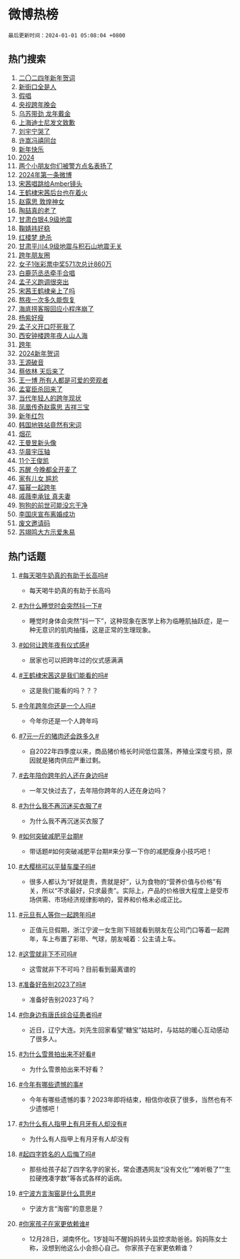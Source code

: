 # 微博热榜

`最后更新时间：2024-01-01 05:08:04 +0800`

## 热门搜索

1. [二〇二四年新年贺词](https://m.weibo.cn/search?containerid=100103type%3D1%26t%3D10%26q%3D%23%E4%BA%8C%E3%80%87%E4%BA%8C%E5%9B%9B%E5%B9%B4%E6%96%B0%E5%B9%B4%E8%B4%BA%E8%AF%8D%23&stream_entry_id=51&isnewpage=1&extparam=seat%3D1%26pos%3D0%26cate%3D10103%26dgr%3D0%26c_type%3D51%26stream_entry_id%3D51%26q%3D%2523%25E4%25BA%258C%25E3%2580%2587%25E4%25BA%258C%25E5%259B%259B%25E5%25B9%25B4%25E6%2596%25B0%25E5%25B9%25B4%25E8%25B4%25BA%25E8%25AF%258D%2523%26filter_type%3Drealtimehot%26display_time%3D1704056882%26pre_seqid%3D170405688271607117121)
1. [新街口全是人](https://m.weibo.cn/search?containerid=100103type%3D1%26t%3D10%26q%3D%E6%96%B0%E8%A1%97%E5%8F%A3%E5%85%A8%E6%98%AF%E4%BA%BA&stream_entry_id=31&isnewpage=1&extparam=seat%3D1%26realpos%3D1%26dgr%3D0%26c_type%3D31%26pos%3D0%26lcate%3D5001%26stream_entry_id%3D31%26band_rank%3D1%26flag%3D2%26cate%3D5001%26q%3D%25E6%2596%25B0%25E8%25A1%2597%25E5%258F%25A3%25E5%2585%25A8%25E6%2598%25AF%25E4%25BA%25BA%26filter_type%3Drealtimehot%26display_time%3D1704056882%26pre_seqid%3D170405688271607117121)
1. [假唱](https://m.weibo.cn/search?containerid=100103type%3D1%26t%3D10%26q%3D%E5%81%87%E5%94%B1&stream_entry_id=31&isnewpage=1&extparam=seat%3D1%26realpos%3D2%26dgr%3D0%26c_type%3D31%26pos%3D1%26lcate%3D5001%26stream_entry_id%3D31%26band_rank%3D2%26flag%3D2%26cate%3D5001%26q%3D%25E5%2581%2587%25E5%2594%25B1%26filter_type%3Drealtimehot%26display_time%3D1704056882%26pre_seqid%3D170405688271607117121)
1. [央视跨年晚会](https://m.weibo.cn/search?containerid=100103type%3D1%26t%3D10%26q%3D%23%E5%A4%AE%E8%A7%86%E8%B7%A8%E5%B9%B4%E6%99%9A%E4%BC%9A%23&stream_entry_id=31&isnewpage=1&extparam=seat%3D1%26realpos%3D3%26dgr%3D0%26c_type%3D31%26pos%3D2%26lcate%3D5001%26stream_entry_id%3D31%26band_rank%3D3%26flag%3D16%26cate%3D5001%26q%3D%2523%25E5%25A4%25AE%25E8%25A7%2586%25E8%25B7%25A8%25E5%25B9%25B4%25E6%2599%259A%25E4%25BC%259A%2523%26filter_type%3Drealtimehot%26display_time%3D1704056882%26pre_seqid%3D170405688271607117121)
1. [乌苏带劲 龙年戴金](https://m.weibo.cn/search?containerid=100103type%3D1%26t%3D10%26q%3D%23%E4%B9%8C%E8%8B%8F%E5%B8%A6%E5%8A%B2+%E9%BE%99%E5%B9%B4%E6%88%B4%E9%87%91%23&stream_entry_id=31&isnewpage=1&extparam=seat%3D1%26adid%3D217763%26dgr%3D0%26topic_ad%3D1%26c_type%3D31%26is_ad_pos%3D1%26lcate%3D5001%26stream_entry_id%3D31%26band_rank%3D4%26pos%3D3%26cate%3D5001%26q%3D%2523%25E4%25B9%258C%25E8%258B%258F%25E5%25B8%25A6%25E5%258A%25B2%2520%25E9%25BE%2599%25E5%25B9%25B4%25E6%2588%25B4%25E9%2587%2591%2523%26filter_type%3Drealtimehot%26display_time%3D1704056882%26pre_seqid%3D170405688271607117121)
1. [上海迪士尼发文致歉](https://m.weibo.cn/search?containerid=100103type%3D1%26t%3D10%26q%3D%23%E4%B8%8A%E6%B5%B7%E8%BF%AA%E5%A3%AB%E5%B0%BC%E5%8F%91%E6%96%87%E8%87%B4%E6%AD%89%23&stream_entry_id=31&isnewpage=1&extparam=seat%3D1%26realpos%3D4%26dgr%3D0%26c_type%3D31%26pos%3D4%26lcate%3D5001%26stream_entry_id%3D31%26band_rank%3D4%26flag%3D2%26cate%3D5001%26q%3D%2523%25E4%25B8%258A%25E6%25B5%25B7%25E8%25BF%25AA%25E5%25A3%25AB%25E5%25B0%25BC%25E5%258F%2591%25E6%2596%2587%25E8%2587%25B4%25E6%25AD%2589%2523%26filter_type%3Drealtimehot%26display_time%3D1704056882%26pre_seqid%3D170405688271607117121)
1. [刘宇宁哭了](https://m.weibo.cn/search?containerid=100103type%3D1%26t%3D10%26q%3D%23%E5%88%98%E5%AE%87%E5%AE%81%E5%93%AD%E4%BA%86%23&stream_entry_id=31&isnewpage=1&extparam=seat%3D1%26realpos%3D5%26dgr%3D0%26c_type%3D31%26pos%3D5%26lcate%3D5001%26stream_entry_id%3D31%26band_rank%3D5%26flag%3D16%26cate%3D5001%26q%3D%2523%25E5%2588%2598%25E5%25AE%2587%25E5%25AE%2581%25E5%2593%25AD%25E4%25BA%2586%2523%26filter_type%3Drealtimehot%26display_time%3D1704056882%26pre_seqid%3D170405688271607117121)
1. [许嵩冯禧同台](https://m.weibo.cn/search?containerid=100103type%3D1%26t%3D10%26q%3D%E8%AE%B8%E5%B5%A9%E5%86%AF%E7%A6%A7%E5%90%8C%E5%8F%B0&stream_entry_id=31&isnewpage=1&extparam=seat%3D1%26realpos%3D6%26dgr%3D0%26c_type%3D31%26pos%3D6%26lcate%3D5001%26stream_entry_id%3D31%26band_rank%3D6%26flag%3D2%26cate%3D5001%26q%3D%25E8%25AE%25B8%25E5%25B5%25A9%25E5%2586%25AF%25E7%25A6%25A7%25E5%2590%258C%25E5%258F%25B0%26filter_type%3Drealtimehot%26display_time%3D1704056882%26pre_seqid%3D170405688271607117121)
1. [新年快乐](https://m.weibo.cn/search?containerid=100103type%3D1%26t%3D10%26q%3D%23%E6%96%B0%E5%B9%B4%E5%BF%AB%E4%B9%90%23&stream_entry_id=31&isnewpage=1&extparam=seat%3D1%26realpos%3D7%26dgr%3D0%26c_type%3D31%26pos%3D7%26lcate%3D5001%26stream_entry_id%3D31%26band_rank%3D7%26flag%3D16%26cate%3D5001%26q%3D%2523%25E6%2596%25B0%25E5%25B9%25B4%25E5%25BF%25AB%25E4%25B9%2590%2523%26filter_type%3Drealtimehot%26display_time%3D1704056882%26pre_seqid%3D170405688271607117121)
1. [2024](https://m.weibo.cn/search?containerid=100103type%3D1%26t%3D10%26q%3D2024&stream_entry_id=31&isnewpage=1&extparam=seat%3D1%26realpos%3D8%26dgr%3D0%26c_type%3D31%26pos%3D8%26lcate%3D5001%26stream_entry_id%3D31%26band_rank%3D8%26flag%3D16%26cate%3D5001%26q%3D2024%26filter_type%3Drealtimehot%26display_time%3D1704056882%26pre_seqid%3D170405688271607117121)
1. [两个小朋友你们被警方点名表扬了](https://m.weibo.cn/search?containerid=100103type%3D1%26t%3D10%26q%3D%23%E4%B8%A4%E4%B8%AA%E5%B0%8F%E6%9C%8B%E5%8F%8B%E4%BD%A0%E4%BB%AC%E8%A2%AB%E8%AD%A6%E6%96%B9%E7%82%B9%E5%90%8D%E8%A1%A8%E6%89%AC%E4%BA%86%23&stream_entry_id=31&isnewpage=1&extparam=seat%3D1%26realpos%3D9%26dgr%3D0%26c_type%3D31%26pos%3D9%26lcate%3D5001%26stream_entry_id%3D31%26band_rank%3D9%26flag%3D32768%26cate%3D5001%26q%3D%2523%25E4%25B8%25A4%25E4%25B8%25AA%25E5%25B0%258F%25E6%259C%258B%25E5%258F%258B%25E4%25BD%25A0%25E4%25BB%25AC%25E8%25A2%25AB%25E8%25AD%25A6%25E6%2596%25B9%25E7%2582%25B9%25E5%2590%258D%25E8%25A1%25A8%25E6%2589%25AC%25E4%25BA%2586%2523%26filter_type%3Drealtimehot%26display_time%3D1704056882%26pre_seqid%3D170405688271607117121)
1. [2024年第一条微博](https://m.weibo.cn/search?containerid=100103type%3D1%26t%3D10%26q%3D%232024%E5%B9%B4%E7%AC%AC%E4%B8%80%E6%9D%A1%E5%BE%AE%E5%8D%9A%23&stream_entry_id=31&isnewpage=1&extparam=seat%3D1%26realpos%3D10%26dgr%3D0%26c_type%3D31%26pos%3D10%26lcate%3D5001%26stream_entry_id%3D31%26band_rank%3D10%26flag%3D16%26cate%3D5001%26q%3D%25232024%25E5%25B9%25B4%25E7%25AC%25AC%25E4%25B8%2580%25E6%259D%25A1%25E5%25BE%25AE%25E5%258D%259A%2523%26filter_type%3Drealtimehot%26display_time%3D1704056882%26pre_seqid%3D170405688271607117121)
1. [宋茜唱跳给Amber镜头](https://m.weibo.cn/search?containerid=100103type%3D1%26t%3D10%26q%3D%E5%AE%8B%E8%8C%9C%E5%94%B1%E8%B7%B3%E7%BB%99Amber%E9%95%9C%E5%A4%B4&stream_entry_id=31&isnewpage=1&extparam=seat%3D1%26realpos%3D11%26dgr%3D0%26c_type%3D31%26pos%3D11%26lcate%3D5001%26stream_entry_id%3D31%26band_rank%3D11%26flag%3D2%26cate%3D5001%26q%3D%25E5%25AE%258B%25E8%258C%259C%25E5%2594%25B1%25E8%25B7%25B3%25E7%25BB%2599Amber%25E9%2595%259C%25E5%25A4%25B4%26filter_type%3Drealtimehot%26display_time%3D1704056882%26pre_seqid%3D170405688271607117121)
1. [王鹤棣宋茜后台也在着火](https://m.weibo.cn/search?containerid=100103type%3D1%26t%3D10%26q%3D%E7%8E%8B%E9%B9%A4%E6%A3%A3%E5%AE%8B%E8%8C%9C%E5%90%8E%E5%8F%B0%E4%B9%9F%E5%9C%A8%E7%9D%80%E7%81%AB&stream_entry_id=31&isnewpage=1&extparam=seat%3D1%26realpos%3D12%26dgr%3D0%26c_type%3D31%26pos%3D12%26lcate%3D5001%26stream_entry_id%3D31%26band_rank%3D12%26flag%3D2%26cate%3D5001%26q%3D%25E7%258E%258B%25E9%25B9%25A4%25E6%25A3%25A3%25E5%25AE%258B%25E8%258C%259C%25E5%2590%258E%25E5%258F%25B0%25E4%25B9%259F%25E5%259C%25A8%25E7%259D%2580%25E7%2581%25AB%26filter_type%3Drealtimehot%26display_time%3D1704056882%26pre_seqid%3D170405688271607117121)
1. [赵露思 敦煌神女](https://m.weibo.cn/search?containerid=100103type%3D1%26t%3D10%26q%3D%E8%B5%B5%E9%9C%B2%E6%80%9D+%E6%95%A6%E7%85%8C%E7%A5%9E%E5%A5%B3&stream_entry_id=31&isnewpage=1&extparam=seat%3D1%26realpos%3D13%26dgr%3D0%26c_type%3D31%26pos%3D13%26lcate%3D5001%26stream_entry_id%3D31%26band_rank%3D13%26flag%3D2%26cate%3D5001%26q%3D%25E8%25B5%25B5%25E9%259C%25B2%25E6%2580%259D%2520%25E6%2595%25A6%25E7%2585%258C%25E7%25A5%259E%25E5%25A5%25B3%26filter_type%3Drealtimehot%26display_time%3D1704056882%26pre_seqid%3D170405688271607117121)
1. [陶喆真的老了](https://m.weibo.cn/search?containerid=100103type%3D1%26t%3D10%26q%3D%E9%99%B6%E5%96%86%E7%9C%9F%E7%9A%84%E8%80%81%E4%BA%86&stream_entry_id=31&isnewpage=1&extparam=seat%3D1%26realpos%3D14%26dgr%3D0%26c_type%3D31%26pos%3D14%26lcate%3D5001%26stream_entry_id%3D31%26band_rank%3D14%26flag%3D1%26cate%3D5001%26q%3D%25E9%2599%25B6%25E5%2596%2586%25E7%259C%259F%25E7%259A%2584%25E8%2580%2581%25E4%25BA%2586%26filter_type%3Drealtimehot%26display_time%3D1704056882%26pre_seqid%3D170405688271607117121)
1. [甘肃白银4.9级地震](https://m.weibo.cn/search?containerid=100103type%3D1%26t%3D10%26q%3D%23%E7%94%98%E8%82%83%E7%99%BD%E9%93%B64.9%E7%BA%A7%E5%9C%B0%E9%9C%87%23&stream_entry_id=31&isnewpage=1&extparam=seat%3D1%26realpos%3D15%26dgr%3D0%26c_type%3D31%26pos%3D15%26lcate%3D5001%26stream_entry_id%3D31%26band_rank%3D15%26flag%3D0%26cate%3D5001%26q%3D%2523%25E7%2594%2598%25E8%2582%2583%25E7%2599%25BD%25E9%2593%25B64.9%25E7%25BA%25A7%25E5%259C%25B0%25E9%259C%2587%2523%26filter_type%3Drealtimehot%26display_time%3D1704056882%26pre_seqid%3D170405688271607117121)
1. [鞠婧祎好稳](https://m.weibo.cn/search?containerid=100103type%3D1%26t%3D10%26q%3D%E9%9E%A0%E5%A9%A7%E7%A5%8E%E5%A5%BD%E7%A8%B3&stream_entry_id=31&isnewpage=1&extparam=seat%3D1%26realpos%3D16%26dgr%3D0%26c_type%3D31%26pos%3D16%26lcate%3D5001%26stream_entry_id%3D31%26band_rank%3D16%26flag%3D0%26cate%3D5001%26q%3D%25E9%259E%25A0%25E5%25A9%25A7%25E7%25A5%258E%25E5%25A5%25BD%25E7%25A8%25B3%26filter_type%3Drealtimehot%26display_time%3D1704056882%26pre_seqid%3D170405688271607117121)
1. [红楼梦 绝杀](https://m.weibo.cn/search?containerid=100103type%3D1%26t%3D10%26q%3D%E7%BA%A2%E6%A5%BC%E6%A2%A6+%E7%BB%9D%E6%9D%80&stream_entry_id=31&isnewpage=1&extparam=seat%3D1%26realpos%3D17%26dgr%3D0%26c_type%3D31%26pos%3D17%26lcate%3D5001%26stream_entry_id%3D31%26band_rank%3D17%26flag%3D2%26cate%3D5001%26q%3D%25E7%25BA%25A2%25E6%25A5%25BC%25E6%25A2%25A6%2520%25E7%25BB%259D%25E6%259D%2580%26filter_type%3Drealtimehot%26display_time%3D1704056882%26pre_seqid%3D170405688271607117121)
1. [甘肃平川4.9级地震与积石山地震无关](https://m.weibo.cn/search?containerid=100103type%3D1%26t%3D10%26q%3D%E7%94%98%E8%82%83%E5%B9%B3%E5%B7%9D4.9%E7%BA%A7%E5%9C%B0%E9%9C%87%E4%B8%8E%E7%A7%AF%E7%9F%B3%E5%B1%B1%E5%9C%B0%E9%9C%87%E6%97%A0%E5%85%B3&stream_entry_id=31&isnewpage=1&extparam=seat%3D1%26realpos%3D18%26dgr%3D0%26c_type%3D31%26pos%3D18%26lcate%3D5001%26stream_entry_id%3D31%26band_rank%3D18%26flag%3D0%26cate%3D5001%26q%3D%25E7%2594%2598%25E8%2582%2583%25E5%25B9%25B3%25E5%25B7%259D4.9%25E7%25BA%25A7%25E5%259C%25B0%25E9%259C%2587%25E4%25B8%258E%25E7%25A7%25AF%25E7%259F%25B3%25E5%25B1%25B1%25E5%259C%25B0%25E9%259C%2587%25E6%2597%25A0%25E5%2585%25B3%26filter_type%3Drealtimehot%26display_time%3D1704056882%26pre_seqid%3D170405688271607117121)
1. [跨年朋友圈](https://m.weibo.cn/search?containerid=100103type%3D1%26t%3D10%26q%3D%E8%B7%A8%E5%B9%B4%E6%9C%8B%E5%8F%8B%E5%9C%88&stream_entry_id=31&isnewpage=1&extparam=seat%3D1%26realpos%3D19%26dgr%3D0%26c_type%3D31%26pos%3D19%26lcate%3D5001%26stream_entry_id%3D31%26band_rank%3D19%26flag%3D0%26cate%3D5001%26q%3D%25E8%25B7%25A8%25E5%25B9%25B4%25E6%259C%258B%25E5%258F%258B%25E5%259C%2588%26filter_type%3Drealtimehot%26display_time%3D1704056882%26pre_seqid%3D170405688271607117121)
1. [女子1张彩票中奖571次总计860万](https://m.weibo.cn/search?containerid=100103type%3D1%26t%3D10%26q%3D%23%E5%A5%B3%E5%AD%901%E5%BC%A0%E5%BD%A9%E7%A5%A8%E4%B8%AD%E5%A5%96571%E6%AC%A1%E6%80%BB%E8%AE%A1860%E4%B8%87%23&stream_entry_id=31&isnewpage=1&extparam=seat%3D1%26realpos%3D20%26dgr%3D0%26c_type%3D31%26pos%3D20%26lcate%3D5001%26stream_entry_id%3D31%26band_rank%3D20%26flag%3D0%26cate%3D5001%26q%3D%2523%25E5%25A5%25B3%25E5%25AD%25901%25E5%25BC%25A0%25E5%25BD%25A9%25E7%25A5%25A8%25E4%25B8%25AD%25E5%25A5%2596571%25E6%25AC%25A1%25E6%2580%25BB%25E8%25AE%25A1860%25E4%25B8%2587%2523%26filter_type%3Drealtimehot%26display_time%3D1704056882%26pre_seqid%3D170405688271607117121)
1. [白鹿范丞丞牵手合唱](https://m.weibo.cn/search?containerid=100103type%3D1%26t%3D10%26q%3D%E7%99%BD%E9%B9%BF%E8%8C%83%E4%B8%9E%E4%B8%9E%E7%89%B5%E6%89%8B%E5%90%88%E5%94%B1&stream_entry_id=31&isnewpage=1&extparam=seat%3D1%26realpos%3D21%26dgr%3D0%26c_type%3D31%26pos%3D21%26lcate%3D5001%26stream_entry_id%3D31%26band_rank%3D21%26flag%3D0%26cate%3D5001%26q%3D%25E7%2599%25BD%25E9%25B9%25BF%25E8%258C%2583%25E4%25B8%259E%25E4%25B8%259E%25E7%2589%25B5%25E6%2589%258B%25E5%2590%2588%25E5%2594%25B1%26filter_type%3Drealtimehot%26display_time%3D1704056882%26pre_seqid%3D170405688271607117121)
1. [孟子义跑调很突出](https://m.weibo.cn/search?containerid=100103type%3D1%26t%3D10%26q%3D%E5%AD%9F%E5%AD%90%E4%B9%89%E8%B7%91%E8%B0%83%E5%BE%88%E7%AA%81%E5%87%BA&stream_entry_id=31&isnewpage=1&extparam=seat%3D1%26realpos%3D22%26dgr%3D0%26c_type%3D31%26pos%3D22%26lcate%3D5001%26stream_entry_id%3D31%26band_rank%3D22%26flag%3D2%26cate%3D5001%26q%3D%25E5%25AD%259F%25E5%25AD%2590%25E4%25B9%2589%25E8%25B7%2591%25E8%25B0%2583%25E5%25BE%2588%25E7%25AA%2581%25E5%2587%25BA%26filter_type%3Drealtimehot%26display_time%3D1704056882%26pre_seqid%3D170405688271607117121)
1. [宋茜王鹤棣亲上了吗](https://m.weibo.cn/search?containerid=100103type%3D1%26t%3D10%26q%3D%E5%AE%8B%E8%8C%9C%E7%8E%8B%E9%B9%A4%E6%A3%A3%E4%BA%B2%E4%B8%8A%E4%BA%86%E5%90%97&stream_entry_id=31&isnewpage=1&extparam=seat%3D1%26realpos%3D23%26dgr%3D0%26c_type%3D31%26pos%3D23%26lcate%3D5001%26stream_entry_id%3D31%26band_rank%3D23%26flag%3D2%26cate%3D5001%26q%3D%25E5%25AE%258B%25E8%258C%259C%25E7%258E%258B%25E9%25B9%25A4%25E6%25A3%25A3%25E4%25BA%25B2%25E4%25B8%258A%25E4%25BA%2586%25E5%2590%2597%26filter_type%3Drealtimehot%26display_time%3D1704056882%26pre_seqid%3D170405688271607117121)
1. [熬夜一次多久能恢复](https://m.weibo.cn/search?containerid=100103type%3D1%26t%3D10%26q%3D%23%E7%86%AC%E5%A4%9C%E4%B8%80%E6%AC%A1%E5%A4%9A%E4%B9%85%E8%83%BD%E6%81%A2%E5%A4%8D%23&stream_entry_id=31&isnewpage=1&extparam=seat%3D1%26realpos%3D24%26dgr%3D0%26c_type%3D31%26pos%3D24%26lcate%3D5001%26stream_entry_id%3D31%26band_rank%3D24%26flag%3D1%26cate%3D5001%26q%3D%2523%25E7%2586%25AC%25E5%25A4%259C%25E4%25B8%2580%25E6%25AC%25A1%25E5%25A4%259A%25E4%25B9%2585%25E8%2583%25BD%25E6%2581%25A2%25E5%25A4%258D%2523%26filter_type%3Drealtimehot%26display_time%3D1704056882%26pre_seqid%3D170405688271607117121)
1. [海底捞客服回应小程序崩了](https://m.weibo.cn/search?containerid=100103type%3D1%26t%3D10%26q%3D%23%E6%B5%B7%E5%BA%95%E6%8D%9E%E5%AE%A2%E6%9C%8D%E5%9B%9E%E5%BA%94%E5%B0%8F%E7%A8%8B%E5%BA%8F%E5%B4%A9%E4%BA%86%23&stream_entry_id=31&isnewpage=1&extparam=seat%3D1%26realpos%3D25%26dgr%3D0%26c_type%3D31%26pos%3D25%26lcate%3D5001%26stream_entry_id%3D31%26band_rank%3D25%26flag%3D1%26cate%3D5001%26q%3D%2523%25E6%25B5%25B7%25E5%25BA%2595%25E6%258D%259E%25E5%25AE%25A2%25E6%259C%258D%25E5%259B%259E%25E5%25BA%2594%25E5%25B0%258F%25E7%25A8%258B%25E5%25BA%258F%25E5%25B4%25A9%25E4%25BA%2586%2523%26filter_type%3Drealtimehot%26display_time%3D1704056882%26pre_seqid%3D170405688271607117121)
1. [杨紫好瘦](https://m.weibo.cn/search?containerid=100103type%3D1%26t%3D10%26q%3D%E6%9D%A8%E7%B4%AB%E5%A5%BD%E7%98%A6&stream_entry_id=31&isnewpage=1&extparam=seat%3D1%26realpos%3D26%26dgr%3D0%26c_type%3D31%26pos%3D26%26lcate%3D5001%26stream_entry_id%3D31%26band_rank%3D26%26flag%3D0%26cate%3D5001%26q%3D%25E6%259D%25A8%25E7%25B4%25AB%25E5%25A5%25BD%25E7%2598%25A6%26filter_type%3Drealtimehot%26display_time%3D1704056882%26pre_seqid%3D170405688271607117121)
1. [孟子义开口吓死我了](https://m.weibo.cn/search?containerid=100103type%3D1%26t%3D10%26q%3D%E5%AD%9F%E5%AD%90%E4%B9%89%E5%BC%80%E5%8F%A3%E5%90%93%E6%AD%BB%E6%88%91%E4%BA%86&stream_entry_id=31&isnewpage=1&extparam=seat%3D1%26realpos%3D27%26dgr%3D0%26c_type%3D31%26pos%3D27%26lcate%3D5001%26stream_entry_id%3D31%26band_rank%3D27%26flag%3D0%26cate%3D5001%26q%3D%25E5%25AD%259F%25E5%25AD%2590%25E4%25B9%2589%25E5%25BC%2580%25E5%258F%25A3%25E5%2590%2593%25E6%25AD%25BB%25E6%2588%2591%25E4%25BA%2586%26filter_type%3Drealtimehot%26display_time%3D1704056882%26pre_seqid%3D170405688271607117121)
1. [西安钟楼跨年夜人山人海](https://m.weibo.cn/search?containerid=100103type%3D1%26t%3D10%26q%3D%23%E8%A5%BF%E5%AE%89%E9%92%9F%E6%A5%BC%E8%B7%A8%E5%B9%B4%E5%A4%9C%E4%BA%BA%E5%B1%B1%E4%BA%BA%E6%B5%B7%23&stream_entry_id=31&isnewpage=1&extparam=seat%3D1%26realpos%3D28%26dgr%3D0%26c_type%3D31%26pos%3D28%26lcate%3D5001%26stream_entry_id%3D31%26band_rank%3D28%26flag%3D0%26cate%3D5001%26q%3D%2523%25E8%25A5%25BF%25E5%25AE%2589%25E9%2592%259F%25E6%25A5%25BC%25E8%25B7%25A8%25E5%25B9%25B4%25E5%25A4%259C%25E4%25BA%25BA%25E5%25B1%25B1%25E4%25BA%25BA%25E6%25B5%25B7%2523%26filter_type%3Drealtimehot%26display_time%3D1704056882%26pre_seqid%3D170405688271607117121)
1. [跨年](https://m.weibo.cn/search?containerid=100103type%3D1%26t%3D10%26q%3D%E8%B7%A8%E5%B9%B4&stream_entry_id=31&isnewpage=1&extparam=seat%3D1%26realpos%3D29%26dgr%3D0%26c_type%3D31%26pos%3D29%26lcate%3D5001%26stream_entry_id%3D31%26band_rank%3D29%26flag%3D0%26cate%3D5001%26q%3D%25E8%25B7%25A8%25E5%25B9%25B4%26filter_type%3Drealtimehot%26display_time%3D1704056882%26pre_seqid%3D170405688271607117121)
1. [2024新年贺词](https://m.weibo.cn/search?containerid=100103type%3D1%26t%3D10%26q%3D%232024%E6%96%B0%E5%B9%B4%E8%B4%BA%E8%AF%8D%23&stream_entry_id=31&isnewpage=1&extparam=seat%3D1%26realpos%3D30%26dgr%3D0%26c_type%3D31%26pos%3D30%26lcate%3D5001%26stream_entry_id%3D31%26band_rank%3D30%26flag%3D0%26cate%3D5001%26q%3D%25232024%25E6%2596%25B0%25E5%25B9%25B4%25E8%25B4%25BA%25E8%25AF%258D%2523%26filter_type%3Drealtimehot%26display_time%3D1704056882%26pre_seqid%3D170405688271607117121)
1. [王源破音](https://m.weibo.cn/search?containerid=100103type%3D1%26t%3D10%26q%3D%E7%8E%8B%E6%BA%90%E7%A0%B4%E9%9F%B3&stream_entry_id=31&isnewpage=1&extparam=seat%3D1%26realpos%3D31%26dgr%3D0%26c_type%3D31%26pos%3D31%26lcate%3D5001%26stream_entry_id%3D31%26band_rank%3D31%26flag%3D0%26cate%3D5001%26q%3D%25E7%258E%258B%25E6%25BA%2590%25E7%25A0%25B4%25E9%259F%25B3%26filter_type%3Drealtimehot%26display_time%3D1704056882%26pre_seqid%3D170405688271607117121)
1. [蔡依林 天后来了](https://m.weibo.cn/search?containerid=100103type%3D1%26t%3D10%26q%3D%E8%94%A1%E4%BE%9D%E6%9E%97+%E5%A4%A9%E5%90%8E%E6%9D%A5%E4%BA%86&stream_entry_id=31&isnewpage=1&extparam=seat%3D1%26realpos%3D32%26dgr%3D0%26c_type%3D31%26pos%3D32%26lcate%3D5001%26stream_entry_id%3D31%26band_rank%3D32%26flag%3D0%26cate%3D5001%26q%3D%25E8%2594%25A1%25E4%25BE%259D%25E6%259E%2597%2520%25E5%25A4%25A9%25E5%2590%258E%25E6%259D%25A5%25E4%25BA%2586%26filter_type%3Drealtimehot%26display_time%3D1704056882%26pre_seqid%3D170405688271607117121)
1. [王一博 所有人都是可爱的旁观者](https://m.weibo.cn/search?containerid=100103type%3D1%26t%3D10%26q%3D%E7%8E%8B%E4%B8%80%E5%8D%9A+%E6%89%80%E6%9C%89%E4%BA%BA%E9%83%BD%E6%98%AF%E5%8F%AF%E7%88%B1%E7%9A%84%E6%97%81%E8%A7%82%E8%80%85&stream_entry_id=31&isnewpage=1&extparam=seat%3D1%26realpos%3D33%26dgr%3D0%26c_type%3D31%26pos%3D33%26lcate%3D5001%26stream_entry_id%3D31%26band_rank%3D33%26flag%3D0%26cate%3D5001%26q%3D%25E7%258E%258B%25E4%25B8%2580%25E5%258D%259A%2520%25E6%2589%2580%25E6%259C%2589%25E4%25BA%25BA%25E9%2583%25BD%25E6%2598%25AF%25E5%258F%25AF%25E7%2588%25B1%25E7%259A%2584%25E6%2597%2581%25E8%25A7%2582%25E8%2580%2585%26filter_type%3Drealtimehot%26display_time%3D1704056882%26pre_seqid%3D170405688271607117121)
1. [孟宴臣杀回来了](https://m.weibo.cn/search?containerid=100103type%3D1%26t%3D10%26q%3D%E5%AD%9F%E5%AE%B4%E8%87%A3%E6%9D%80%E5%9B%9E%E6%9D%A5%E4%BA%86&stream_entry_id=31&isnewpage=1&extparam=seat%3D1%26realpos%3D34%26dgr%3D0%26c_type%3D31%26pos%3D34%26lcate%3D5001%26stream_entry_id%3D31%26band_rank%3D34%26flag%3D0%26cate%3D5001%26q%3D%25E5%25AD%259F%25E5%25AE%25B4%25E8%2587%25A3%25E6%259D%2580%25E5%259B%259E%25E6%259D%25A5%25E4%25BA%2586%26filter_type%3Drealtimehot%26display_time%3D1704056882%26pre_seqid%3D170405688271607117121)
1. [当代年轻人的跨年现状](https://m.weibo.cn/search?containerid=100103type%3D1%26t%3D10%26q%3D%23%E5%BD%93%E4%BB%A3%E5%B9%B4%E8%BD%BB%E4%BA%BA%E7%9A%84%E8%B7%A8%E5%B9%B4%E7%8E%B0%E7%8A%B6%23&stream_entry_id=31&isnewpage=1&extparam=seat%3D1%26realpos%3D35%26dgr%3D0%26c_type%3D31%26pos%3D35%26lcate%3D5001%26stream_entry_id%3D31%26band_rank%3D35%26flag%3D0%26cate%3D5001%26q%3D%2523%25E5%25BD%2593%25E4%25BB%25A3%25E5%25B9%25B4%25E8%25BD%25BB%25E4%25BA%25BA%25E7%259A%2584%25E8%25B7%25A8%25E5%25B9%25B4%25E7%258E%25B0%25E7%258A%25B6%2523%26filter_type%3Drealtimehot%26display_time%3D1704056882%26pre_seqid%3D170405688271607117121)
1. [凤凰传奇赵露思 吉祥三宝](https://m.weibo.cn/search?containerid=100103type%3D1%26t%3D10%26q%3D%E5%87%A4%E5%87%B0%E4%BC%A0%E5%A5%87%E8%B5%B5%E9%9C%B2%E6%80%9D+%E5%90%89%E7%A5%A5%E4%B8%89%E5%AE%9D&stream_entry_id=31&isnewpage=1&extparam=seat%3D1%26realpos%3D36%26dgr%3D0%26c_type%3D31%26pos%3D36%26lcate%3D5001%26stream_entry_id%3D31%26band_rank%3D36%26flag%3D0%26cate%3D5001%26q%3D%25E5%2587%25A4%25E5%2587%25B0%25E4%25BC%25A0%25E5%25A5%2587%25E8%25B5%25B5%25E9%259C%25B2%25E6%2580%259D%2520%25E5%2590%2589%25E7%25A5%25A5%25E4%25B8%2589%25E5%25AE%259D%26filter_type%3Drealtimehot%26display_time%3D1704056882%26pre_seqid%3D170405688271607117121)
1. [新年红包](https://m.weibo.cn/search?containerid=100103type%3D1%26t%3D10%26q%3D%E6%96%B0%E5%B9%B4%E7%BA%A2%E5%8C%85&stream_entry_id=31&isnewpage=1&extparam=seat%3D1%26realpos%3D37%26dgr%3D0%26c_type%3D31%26pos%3D37%26lcate%3D5001%26stream_entry_id%3D31%26band_rank%3D37%26flag%3D0%26cate%3D5001%26q%3D%25E6%2596%25B0%25E5%25B9%25B4%25E7%25BA%25A2%25E5%258C%2585%26filter_type%3Drealtimehot%26display_time%3D1704056882%26pre_seqid%3D170405688271607117121)
1. [韩国地铁站竟然有宋词](https://m.weibo.cn/search?containerid=100103type%3D1%26t%3D10%26q%3D%23%E9%9F%A9%E5%9B%BD%E5%9C%B0%E9%93%81%E7%AB%99%E7%AB%9F%E7%84%B6%E6%9C%89%E5%AE%8B%E8%AF%8D%23&stream_entry_id=31&isnewpage=1&extparam=seat%3D1%26realpos%3D38%26dgr%3D0%26c_type%3D31%26pos%3D38%26lcate%3D5001%26stream_entry_id%3D31%26band_rank%3D38%26flag%3D0%26cate%3D5001%26q%3D%2523%25E9%259F%25A9%25E5%259B%25BD%25E5%259C%25B0%25E9%2593%2581%25E7%25AB%2599%25E7%25AB%259F%25E7%2584%25B6%25E6%259C%2589%25E5%25AE%258B%25E8%25AF%258D%2523%26filter_type%3Drealtimehot%26display_time%3D1704056882%26pre_seqid%3D170405688271607117121)
1. [烟花](https://m.weibo.cn/search?containerid=100103type%3D1%26t%3D10%26q%3D%E7%83%9F%E8%8A%B1&stream_entry_id=31&isnewpage=1&extparam=seat%3D1%26realpos%3D39%26dgr%3D0%26c_type%3D31%26pos%3D39%26lcate%3D5001%26stream_entry_id%3D31%26band_rank%3D39%26flag%3D0%26cate%3D5001%26q%3D%25E7%2583%259F%25E8%258A%25B1%26filter_type%3Drealtimehot%26display_time%3D1704056882%26pre_seqid%3D170405688271607117121)
1. [王曼昱新头像](https://m.weibo.cn/search?containerid=100103type%3D1%26t%3D10%26q%3D%E7%8E%8B%E6%9B%BC%E6%98%B1%E6%96%B0%E5%A4%B4%E5%83%8F&stream_entry_id=31&isnewpage=1&extparam=seat%3D1%26realpos%3D40%26dgr%3D0%26c_type%3D31%26pos%3D40%26lcate%3D5001%26stream_entry_id%3D31%26band_rank%3D40%26flag%3D0%26cate%3D5001%26q%3D%25E7%258E%258B%25E6%259B%25BC%25E6%2598%25B1%25E6%2596%25B0%25E5%25A4%25B4%25E5%2583%258F%26filter_type%3Drealtimehot%26display_time%3D1704056882%26pre_seqid%3D170405688271607117121)
1. [华晨宇压轴](https://m.weibo.cn/search?containerid=100103type%3D1%26t%3D10%26q%3D%E5%8D%8E%E6%99%A8%E5%AE%87%E5%8E%8B%E8%BD%B4&stream_entry_id=31&isnewpage=1&extparam=seat%3D1%26realpos%3D41%26dgr%3D0%26c_type%3D31%26pos%3D41%26lcate%3D5001%26stream_entry_id%3D31%26band_rank%3D41%26flag%3D0%26cate%3D5001%26q%3D%25E5%258D%258E%25E6%2599%25A8%25E5%25AE%2587%25E5%258E%258B%25E8%25BD%25B4%26filter_type%3Drealtimehot%26display_time%3D1704056882%26pre_seqid%3D170405688271607117121)
1. [11个王俊凯](https://m.weibo.cn/search?containerid=100103type%3D1%26t%3D10%26q%3D%2311%E4%B8%AA%E7%8E%8B%E4%BF%8A%E5%87%AF%23&stream_entry_id=31&isnewpage=1&extparam=seat%3D1%26realpos%3D42%26dgr%3D0%26c_type%3D31%26pos%3D42%26lcate%3D5001%26stream_entry_id%3D31%26band_rank%3D42%26flag%3D0%26cate%3D5001%26q%3D%252311%25E4%25B8%25AA%25E7%258E%258B%25E4%25BF%258A%25E5%2587%25AF%2523%26filter_type%3Drealtimehot%26display_time%3D1704056882%26pre_seqid%3D170405688271607117121)
1. [苏醒 今晚都全开麦了](https://m.weibo.cn/search?containerid=100103type%3D1%26t%3D10%26q%3D%E8%8B%8F%E9%86%92+%E4%BB%8A%E6%99%9A%E9%83%BD%E5%85%A8%E5%BC%80%E9%BA%A6%E4%BA%86&stream_entry_id=31&isnewpage=1&extparam=seat%3D1%26realpos%3D43%26dgr%3D0%26c_type%3D31%26pos%3D43%26lcate%3D5001%26stream_entry_id%3D31%26band_rank%3D43%26flag%3D0%26cate%3D5001%26q%3D%25E8%258B%258F%25E9%2586%2592%2520%25E4%25BB%258A%25E6%2599%259A%25E9%2583%25BD%25E5%2585%25A8%25E5%25BC%2580%25E9%25BA%25A6%25E4%25BA%2586%26filter_type%3Drealtimehot%26display_time%3D1704056882%26pre_seqid%3D170405688271607117121)
1. [家有儿女 尴尬](https://m.weibo.cn/search?containerid=100103type%3D1%26t%3D10%26q%3D%E5%AE%B6%E6%9C%89%E5%84%BF%E5%A5%B3+%E5%B0%B4%E5%B0%AC&stream_entry_id=31&isnewpage=1&extparam=seat%3D1%26realpos%3D44%26dgr%3D0%26c_type%3D31%26pos%3D44%26lcate%3D5001%26stream_entry_id%3D31%26band_rank%3D44%26flag%3D0%26cate%3D5001%26q%3D%25E5%25AE%25B6%25E6%259C%2589%25E5%2584%25BF%25E5%25A5%25B3%2520%25E5%25B0%25B4%25E5%25B0%25AC%26filter_type%3Drealtimehot%26display_time%3D1704056882%26pre_seqid%3D170405688271607117121)
1. [猫幂一起跨年](https://m.weibo.cn/search?containerid=100103type%3D1%26t%3D10%26q%3D%E7%8C%AB%E5%B9%82%E4%B8%80%E8%B5%B7%E8%B7%A8%E5%B9%B4&stream_entry_id=31&isnewpage=1&extparam=seat%3D1%26realpos%3D45%26dgr%3D0%26c_type%3D31%26pos%3D45%26lcate%3D5001%26stream_entry_id%3D31%26band_rank%3D45%26flag%3D0%26cate%3D5001%26q%3D%25E7%258C%25AB%25E5%25B9%2582%25E4%25B8%2580%25E8%25B5%25B7%25E8%25B7%25A8%25E5%25B9%25B4%26filter_type%3Drealtimehot%26display_time%3D1704056882%26pre_seqid%3D170405688271607117121)
1. [戚薇李承铉 真夫妻](https://m.weibo.cn/search?containerid=100103type%3D1%26t%3D10%26q%3D%E6%88%9A%E8%96%87%E6%9D%8E%E6%89%BF%E9%93%89+%E7%9C%9F%E5%A4%AB%E5%A6%BB&stream_entry_id=31&isnewpage=1&extparam=seat%3D1%26realpos%3D46%26dgr%3D0%26c_type%3D31%26pos%3D46%26lcate%3D5001%26stream_entry_id%3D31%26band_rank%3D46%26flag%3D0%26cate%3D5001%26q%3D%25E6%2588%259A%25E8%2596%2587%25E6%259D%258E%25E6%2589%25BF%25E9%2593%2589%2520%25E7%259C%259F%25E5%25A4%25AB%25E5%25A6%25BB%26filter_type%3Drealtimehot%26display_time%3D1704056882%26pre_seqid%3D170405688271607117121)
1. [狗狗的前世可能没忘干净](https://m.weibo.cn/search?containerid=100103type%3D1%26t%3D10%26q%3D%E7%8B%97%E7%8B%97%E7%9A%84%E5%89%8D%E4%B8%96%E5%8F%AF%E8%83%BD%E6%B2%A1%E5%BF%98%E5%B9%B2%E5%87%80&stream_entry_id=31&isnewpage=1&extparam=seat%3D1%26realpos%3D47%26dgr%3D0%26c_type%3D31%26pos%3D47%26lcate%3D5001%26stream_entry_id%3D31%26band_rank%3D47%26flag%3D0%26cate%3D5001%26q%3D%25E7%258B%2597%25E7%258B%2597%25E7%259A%2584%25E5%2589%258D%25E4%25B8%2596%25E5%258F%25AF%25E8%2583%25BD%25E6%25B2%25A1%25E5%25BF%2598%25E5%25B9%25B2%25E5%2587%2580%26filter_type%3Drealtimehot%26display_time%3D1704056882%26pre_seqid%3D170405688271607117121)
1. [李国庆宣布离婚成功](https://m.weibo.cn/search?containerid=100103type%3D1%26t%3D10%26q%3D%23%E6%9D%8E%E5%9B%BD%E5%BA%86%E5%AE%A3%E5%B8%83%E7%A6%BB%E5%A9%9A%E6%88%90%E5%8A%9F%23&stream_entry_id=31&isnewpage=1&extparam=seat%3D1%26realpos%3D48%26dgr%3D0%26c_type%3D31%26pos%3D48%26lcate%3D5001%26stream_entry_id%3D31%26band_rank%3D48%26flag%3D0%26cate%3D5001%26q%3D%2523%25E6%259D%258E%25E5%259B%25BD%25E5%25BA%2586%25E5%25AE%25A3%25E5%25B8%2583%25E7%25A6%25BB%25E5%25A9%259A%25E6%2588%2590%25E5%258A%259F%2523%26filter_type%3Drealtimehot%26display_time%3D1704056882%26pre_seqid%3D170405688271607117121)
1. [废文邀请码](https://m.weibo.cn/search?containerid=100103type%3D1%26t%3D10%26q%3D%E5%BA%9F%E6%96%87%E9%82%80%E8%AF%B7%E7%A0%81&stream_entry_id=31&isnewpage=1&extparam=seat%3D1%26realpos%3D49%26dgr%3D0%26c_type%3D31%26pos%3D49%26lcate%3D5001%26stream_entry_id%3D31%26band_rank%3D49%26flag%3D0%26cate%3D5001%26q%3D%25E5%25BA%259F%25E6%2596%2587%25E9%2582%2580%25E8%25AF%25B7%25E7%25A0%2581%26filter_type%3Drealtimehot%26display_time%3D1704056882%26pre_seqid%3D170405688271607117121)
1. [苏翊鸣大方示爱朱易](https://m.weibo.cn/search?containerid=100103type%3D1%26t%3D10%26q%3D%23%E8%8B%8F%E7%BF%8A%E9%B8%A3%E5%A4%A7%E6%96%B9%E7%A4%BA%E7%88%B1%E6%9C%B1%E6%98%93%23&stream_entry_id=31&isnewpage=1&extparam=seat%3D1%26realpos%3D50%26dgr%3D0%26c_type%3D31%26pos%3D50%26lcate%3D5001%26stream_entry_id%3D31%26band_rank%3D50%26flag%3D0%26cate%3D5001%26q%3D%2523%25E8%258B%258F%25E7%25BF%258A%25E9%25B8%25A3%25E5%25A4%25A7%25E6%2596%25B9%25E7%25A4%25BA%25E7%2588%25B1%25E6%259C%25B1%25E6%2598%2593%2523%26filter_type%3Drealtimehot%26display_time%3D1704056882%26pre_seqid%3D170405688271607117121)

## 热门话题

1. [#每天喝牛奶真的有助于长高吗#](https://m.weibo.cn/search?containerid=231522type%3D1%26t%3D10%26q%3D%23%E6%AF%8F%E5%A4%A9%E5%96%9D%E7%89%9B%E5%A5%B6%E7%9C%9F%E7%9A%84%E6%9C%89%E5%8A%A9%E4%BA%8E%E9%95%BF%E9%AB%98%E5%90%97%23&stream_entry_id=128&isnewpage=1&extparam=seat%3D1%26lcate%3D5004%26dgr%3D0%26pos%3D1-0-0%26c_type%3D128%26unitid%3D1703931706187%26cate%3D5004%26display_time%3D1704056884%26pre_seqid%3D170405688410901622534)
    - 每天喝牛奶真的有助于长高吗

1. [#为什么睡觉时会突然抖一下#](https://m.weibo.cn/search?containerid=231522type%3D1%26t%3D10%26q%3D%23%E4%B8%BA%E4%BB%80%E4%B9%88%E7%9D%A1%E8%A7%89%E6%97%B6%E4%BC%9A%E7%AA%81%E7%84%B6%E6%8A%96%E4%B8%80%E4%B8%8B%23&stream_entry_id=128&isnewpage=1&extparam=seat%3D1%26lcate%3D5004%26dgr%3D0%26pos%3D1-0-1%26c_type%3D128%26unitid%3D1703933238226%26cate%3D5004%26display_time%3D1704056884%26pre_seqid%3D170405688410901622534)
    - 睡觉时身体会突然“抖一下”，这种现象在医学上称为临睡肌抽跃症，是一种无意识的肌肉抽搐，这是正常的生理现象。

1. [#如何让跨年夜有仪式感#](https://m.weibo.cn/search?containerid=231522type%3D1%26t%3D10%26q%3D%23%E5%A6%82%E4%BD%95%E8%AE%A9%E8%B7%A8%E5%B9%B4%E5%A4%9C%E6%9C%89%E4%BB%AA%E5%BC%8F%E6%84%9F%23&stream_entry_id=128&isnewpage=1&extparam=seat%3D1%26lcate%3D5004%26dgr%3D0%26pos%3D1-0-2%26c_type%3D128%26unitid%3D1703950330539%26cate%3D5004%26display_time%3D1704056884%26pre_seqid%3D170405688410901622534)
    - 居家也可以把跨年过的仪式感满满

1. [#王鹤棣宋茜这是我们能看的吗#](https://m.weibo.cn/search?containerid=231522type%3D1%26t%3D10%26q%3D%23%E7%8E%8B%E9%B9%A4%E6%A3%A3%E5%AE%8B%E8%8C%9C%E8%BF%99%E6%98%AF%E6%88%91%E4%BB%AC%E8%83%BD%E7%9C%8B%E7%9A%84%E5%90%97%23&stream_entry_id=128&isnewpage=1&extparam=seat%3D1%26lcate%3D5004%26dgr%3D0%26pos%3D1-0-3%26c_type%3D128%26unitid%3D1704035206230%26cate%3D5004%26display_time%3D1704056884%26pre_seqid%3D170405688410901622534)
    - 这是我们能看的吗？？？

1. [#今年跨年你还是一个人吗#](https://m.weibo.cn/search?containerid=231522type%3D1%26t%3D10%26q%3D%23%E4%BB%8A%E5%B9%B4%E8%B7%A8%E5%B9%B4%E4%BD%A0%E8%BF%98%E6%98%AF%E4%B8%80%E4%B8%AA%E4%BA%BA%E5%90%97%23&stream_entry_id=128&isnewpage=1&extparam=seat%3D1%26lcate%3D5004%26dgr%3D0%26pos%3D1-0-4%26c_type%3D128%26unitid%3D1703988402669%26cate%3D5004%26display_time%3D1704056884%26pre_seqid%3D170405688410901622534)
    - 今年你还是一个人跨年吗

1. [#7元一斤的猪肉还会跌多久#](https://m.weibo.cn/search?containerid=231522type%3D1%26t%3D10%26q%3D%237%E5%85%83%E4%B8%80%E6%96%A4%E7%9A%84%E7%8C%AA%E8%82%89%E8%BF%98%E4%BC%9A%E8%B7%8C%E5%A4%9A%E4%B9%85%23&stream_entry_id=128&isnewpage=1&extparam=seat%3D1%26lcate%3D5004%26dgr%3D0%26pos%3D1-0-5%26c_type%3D128%26unitid%3D1703903813159%26cate%3D5004%26display_time%3D1704056884%26pre_seqid%3D170405688410901622534)
    - 自2022年四季度以来，商品猪价格长时间低位震荡，养殖业深度亏损，原因就是猪肉供应严重过剩。

1. [#去年陪你跨年的人还在身边吗#](https://m.weibo.cn/search?containerid=231522type%3D1%26t%3D10%26q%3D%23%E5%8E%BB%E5%B9%B4%E9%99%AA%E4%BD%A0%E8%B7%A8%E5%B9%B4%E7%9A%84%E4%BA%BA%E8%BF%98%E5%9C%A8%E8%BA%AB%E8%BE%B9%E5%90%97%23&stream_entry_id=128&isnewpage=1&extparam=seat%3D1%26lcate%3D5004%26dgr%3D0%26pos%3D1-0-6%26c_type%3D128%26unitid%3D1703991394198%26cate%3D5004%26display_time%3D1704056884%26pre_seqid%3D170405688410901622534)
    - 一年又快过去了，去年陪你跨年的人还在身边吗？

1. [#为什么我不再沉迷买衣服了#](https://m.weibo.cn/search?containerid=231522type%3D1%26t%3D10%26q%3D%23%E4%B8%BA%E4%BB%80%E4%B9%88%E6%88%91%E4%B8%8D%E5%86%8D%E6%B2%89%E8%BF%B7%E4%B9%B0%E8%A1%A3%E6%9C%8D%E4%BA%86%23&stream_entry_id=128&isnewpage=1&extparam=seat%3D1%26lcate%3D5004%26dgr%3D0%26pos%3D1-0-7%26c_type%3D128%26unitid%3D1703924824964%26cate%3D5004%26display_time%3D1704056884%26pre_seqid%3D170405688410901622534)
    - 为什么我不再沉迷买衣服了

1. [#如何突破减肥平台期#](https://m.weibo.cn/search?containerid=231522type%3D1%26t%3D10%26q%3D%23%E5%A6%82%E4%BD%95%E7%AA%81%E7%A0%B4%E5%87%8F%E8%82%A5%E5%B9%B3%E5%8F%B0%E6%9C%9F%23&stream_entry_id=128&isnewpage=1&extparam=seat%3D1%26lcate%3D5004%26dgr%3D0%26pos%3D1-0-8%26c_type%3D128%26unitid%3D1704005490330%26cate%3D5004%26display_time%3D1704056884%26pre_seqid%3D170405688410901622534)
    - 带话题#如何突破减肥平台期#来分享一下你的减肥瘦身小技巧吧！

1. [#大樱桃可以平替车厘子吗#](https://m.weibo.cn/search?containerid=231522type%3D1%26t%3D10%26q%3D%23%E5%A4%A7%E6%A8%B1%E6%A1%83%E5%8F%AF%E4%BB%A5%E5%B9%B3%E6%9B%BF%E8%BD%A6%E5%8E%98%E5%AD%90%E5%90%97%23&stream_entry_id=128&isnewpage=1&extparam=seat%3D1%26lcate%3D5004%26dgr%3D0%26pos%3D1-0-9%26c_type%3D128%26unitid%3D1703949713050%26cate%3D5004%26display_time%3D1704056884%26pre_seqid%3D170405688410901622534)
    - 很多人都认为“好就是贵，贵就是好”，认为食物的“营养价值与价格”有关，所以“不求最好，只求最贵”。实际上，产品的价格很大程度上是受市场供需、市场经济规律影响的，营养和价格未必成正比。

1. [#元旦有人等你一起跨年吗#](https://m.weibo.cn/search?containerid=231522type%3D1%26t%3D10%26q%3D%23%E5%85%83%E6%97%A6%E6%9C%89%E4%BA%BA%E7%AD%89%E4%BD%A0%E4%B8%80%E8%B5%B7%E8%B7%A8%E5%B9%B4%E5%90%97%23&stream_entry_id=128&isnewpage=1&extparam=seat%3D1%26lcate%3D5004%26dgr%3D0%26pos%3D1-0-10%26c_type%3D128%26unitid%3D1704004000283%26cate%3D5004%26display_time%3D1704056884%26pre_seqid%3D170405688410901622534)
    - 正值元旦假期，浙江宁波一女生刚下班就看到朋友在公司门口等着一起跨年，车上布置了彩带、气球，朋友喊着：公主请上车。

1. [#这雪就非下不可吗#](https://m.weibo.cn/search?containerid=231522type%3D1%26t%3D10%26q%3D%23%E8%BF%99%E9%9B%AA%E5%B0%B1%E9%9D%9E%E4%B8%8B%E4%B8%8D%E5%8F%AF%E5%90%97%23&stream_entry_id=128&isnewpage=1&extparam=seat%3D1%26lcate%3D5004%26dgr%3D0%26pos%3D1-0-11%26c_type%3D128%26unitid%3D1704013291393%26cate%3D5004%26display_time%3D1704056884%26pre_seqid%3D170405688410901622534)
    - 这雪就非下不可吗？目前看到最离谱的

1. [#准备好告别2023了吗#](https://m.weibo.cn/search?containerid=231522type%3D1%26t%3D10%26q%3D%23%E5%87%86%E5%A4%87%E5%A5%BD%E5%91%8A%E5%88%AB2023%E4%BA%86%E5%90%97%23&stream_entry_id=128&isnewpage=1&extparam=seat%3D1%26lcate%3D5004%26dgr%3D0%26pos%3D1-0-12%26c_type%3D128%26unitid%3D1704034310652%26cate%3D5004%26display_time%3D1704056884%26pre_seqid%3D170405688410901622534)
    - 准备好告别2023了吗？

1. [#你身边有唐氏综合征患者吗#](https://m.weibo.cn/search?containerid=231522type%3D1%26t%3D10%26q%3D%23%E4%BD%A0%E8%BA%AB%E8%BE%B9%E6%9C%89%E5%94%90%E6%B0%8F%E7%BB%BC%E5%90%88%E5%BE%81%E6%82%A3%E8%80%85%E5%90%97%23&stream_entry_id=128&isnewpage=1&extparam=seat%3D1%26lcate%3D5004%26dgr%3D0%26pos%3D1-0-13%26c_type%3D128%26unitid%3D1703914925739%26cate%3D5004%26display_time%3D1704056884%26pre_seqid%3D170405688410901622534)
    - 近日，辽宁大连。刘先生回家看望“糖宝”姑姑时，与姑姑的暖心互动感动了很多人。

1. [#为什么雪景拍出来不好看#](https://m.weibo.cn/search?containerid=231522type%3D1%26t%3D10%26q%3D%23%E4%B8%BA%E4%BB%80%E4%B9%88%E9%9B%AA%E6%99%AF%E6%8B%8D%E5%87%BA%E6%9D%A5%E4%B8%8D%E5%A5%BD%E7%9C%8B%23&stream_entry_id=128&isnewpage=1&extparam=seat%3D1%26lcate%3D5004%26dgr%3D0%26pos%3D1-0-14%26c_type%3D128%26unitid%3D1703944055088%26cate%3D5004%26display_time%3D1704056884%26pre_seqid%3D170405688410901622534)
    - 为什么雪景拍出来不好看？

1. [#今年有哪些遗憾的事#](https://m.weibo.cn/search?containerid=231522type%3D1%26t%3D10%26q%3D%23%E4%BB%8A%E5%B9%B4%E6%9C%89%E5%93%AA%E4%BA%9B%E9%81%97%E6%86%BE%E7%9A%84%E4%BA%8B%23&stream_entry_id=128&isnewpage=1&extparam=seat%3D1%26lcate%3D5004%26dgr%3D0%26pos%3D1-0-15%26c_type%3D128%26unitid%3D1703933520796%26cate%3D5004%26display_time%3D1704056884%26pre_seqid%3D170405688410901622534)
    - 今年有哪些遗憾的事？2023年即将结束，相信你收获了很多，当然也有不少遗憾吧！

1. [#为什么有人指甲上有月牙有人却没有#](https://m.weibo.cn/search?containerid=231522type%3D1%26t%3D10%26q%3D%23%E4%B8%BA%E4%BB%80%E4%B9%88%E6%9C%89%E4%BA%BA%E6%8C%87%E7%94%B2%E4%B8%8A%E6%9C%89%E6%9C%88%E7%89%99%E6%9C%89%E4%BA%BA%E5%8D%B4%E6%B2%A1%E6%9C%89%23&stream_entry_id=128&isnewpage=1&extparam=seat%3D1%26lcate%3D5004%26dgr%3D0%26pos%3D1-0-16%26c_type%3D128%26unitid%3D1703998290714%26cate%3D5004%26display_time%3D1704056884%26pre_seqid%3D170405688410901622534)
    - 为什么有人指甲上有月牙有人却没有

1. [#起四字姓名的人后悔了吗#](https://m.weibo.cn/search?containerid=231522type%3D1%26t%3D10%26q%3D%23%E8%B5%B7%E5%9B%9B%E5%AD%97%E5%A7%93%E5%90%8D%E7%9A%84%E4%BA%BA%E5%90%8E%E6%82%94%E4%BA%86%E5%90%97%23&stream_entry_id=128&isnewpage=1&extparam=seat%3D1%26lcate%3D5004%26dgr%3D0%26pos%3D1-0-17%26c_type%3D128%26unitid%3D1703927512472%26cate%3D5004%26display_time%3D1704056884%26pre_seqid%3D170405688410901622534)
    - 那些给孩子起了四字名字的家长，常会遭遇网友“没有文化”“难听极了”“生拉硬拽凑字数”等各式各样的诟病。

1. [#宁波方言淘窑是什么意思#](https://m.weibo.cn/search?containerid=231522type%3D1%26t%3D10%26q%3D%23%E5%AE%81%E6%B3%A2%E6%96%B9%E8%A8%80%E6%B7%98%E7%AA%91%E6%98%AF%E4%BB%80%E4%B9%88%E6%84%8F%E6%80%9D%23&stream_entry_id=128&isnewpage=1&extparam=seat%3D1%26lcate%3D5004%26dgr%3D0%26pos%3D1-0-18%26c_type%3D128%26unitid%3D1703915872630%26cate%3D5004%26display_time%3D1704056884%26pre_seqid%3D170405688410901622534)
    - 宁波方言“淘窑”的意思是？

1. [#你家孩子在家更依赖谁#](https://m.weibo.cn/search?containerid=231522type%3D1%26t%3D10%26q%3D%23%E4%BD%A0%E5%AE%B6%E5%AD%A9%E5%AD%90%E5%9C%A8%E5%AE%B6%E6%9B%B4%E4%BE%9D%E8%B5%96%E8%B0%81%23&stream_entry_id=128&isnewpage=1&extparam=seat%3D1%26lcate%3D5004%26dgr%3D0%26pos%3D1-0-19%26c_type%3D128%26unitid%3D1703901409343%26cate%3D5004%26display_time%3D1704056884%26pre_seqid%3D170405688410901622534)
    - 12月28日，湖南怀化。1岁娃叫不醒妈妈转头监控求助爸爸。妈妈陈女士称，没想到他这么小会担心自己。 你家孩子在家更依赖谁？ ​

